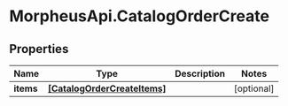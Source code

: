 # MorpheusApi.CatalogOrderCreate

## Properties

Name | Type | Description | Notes
------------ | ------------- | ------------- | -------------
**items** | [**[CatalogOrderCreateItems]**](CatalogOrderCreateItems.md) |  | [optional] 



